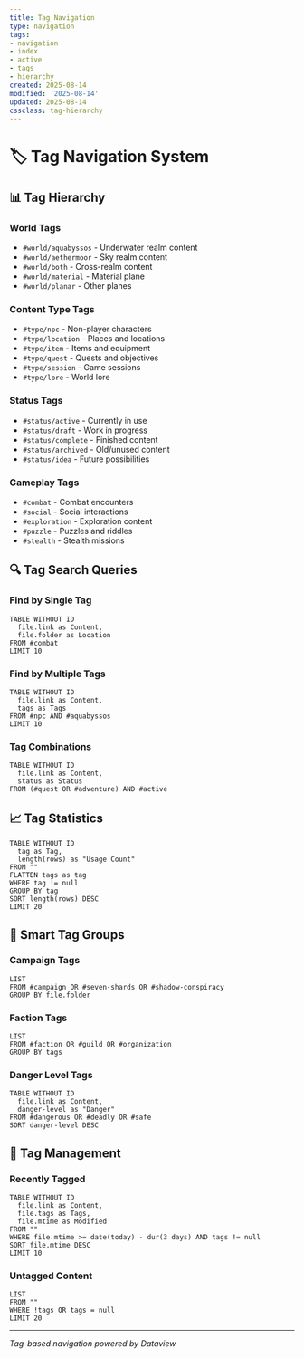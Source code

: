 ```yaml
---
title: Tag Navigation
type: navigation
tags:
- navigation
- index
- active
- tags
- hierarchy
created: 2025-08-14
modified: '2025-08-14'
updated: 2025-08-14
cssclass: tag-hierarchy
---
```



# 🏷️ Tag Navigation System

## 📊 Tag Hierarchy

### World Tags
- `#world/aquabyssos` - Underwater realm content
- `#world/aethermoor` - Sky realm content
- `#world/both` - Cross-realm content
- `#world/material` - Material plane
- `#world/planar` - Other planes

### Content Type Tags
- `#type/npc` - Non-player characters
- `#type/location` - Places and locations
- `#type/item` - Items and equipment
- `#type/quest` - Quests and objectives
- `#type/session` - Game sessions
- `#type/lore` - World lore

### Status Tags
- `#status/active` - Currently in use
- `#status/draft` - Work in progress
- `#status/complete` - Finished content
- `#status/archived` - Old/unused content
- `#status/idea` - Future possibilities

### Gameplay Tags
- `#combat` - Combat encounters
- `#social` - Social interactions
- `#exploration` - Exploration content
- `#puzzle` - Puzzles and riddles
- `#stealth` - Stealth missions

## 🔍 Tag Search Queries

### Find by Single Tag
```dataview
TABLE WITHOUT ID
  file.link as Content,
  file.folder as Location
FROM #combat
LIMIT 10
```

### Find by Multiple Tags
```dataview
TABLE WITHOUT ID
  file.link as Content,
  tags as Tags
FROM #npc AND #aquabyssos
LIMIT 10
```

### Tag Combinations
```dataview
TABLE WITHOUT ID
  file.link as Content,
  status as Status
FROM (#quest OR #adventure) AND #active
```

## 📈 Tag Statistics

```dataview
TABLE WITHOUT ID
  tag as Tag,
  length(rows) as "Usage Count"
FROM ""
FLATTEN tags as tag
WHERE tag != null
GROUP BY tag
SORT length(rows) DESC
LIMIT 20
```

## 🎯 Smart Tag Groups

### Campaign Tags
```dataview
LIST
FROM #campaign OR #seven-shards OR #shadow-conspiracy
GROUP BY file.folder
```

### Faction Tags
```dataview
LIST
FROM #faction OR #guild OR #organization
GROUP BY tags
```

### Danger Level Tags
```dataview
TABLE WITHOUT ID
  file.link as Content,
  danger-level as "Danger"
FROM #dangerous OR #deadly OR #safe
SORT danger-level DESC
```

## 🔧 Tag Management

### Recently Tagged
```dataview
TABLE WITHOUT ID
  file.link as Content,
  file.tags as Tags,
  file.mtime as Modified
FROM ""
WHERE file.mtime >= date(today) - dur(3 days) AND tags != null
SORT file.mtime DESC
LIMIT 10
```

### Untagged Content
```dataview
LIST
FROM ""
WHERE !tags OR tags = null
LIMIT 20
```

---
*Tag-based navigation powered by Dataview*
